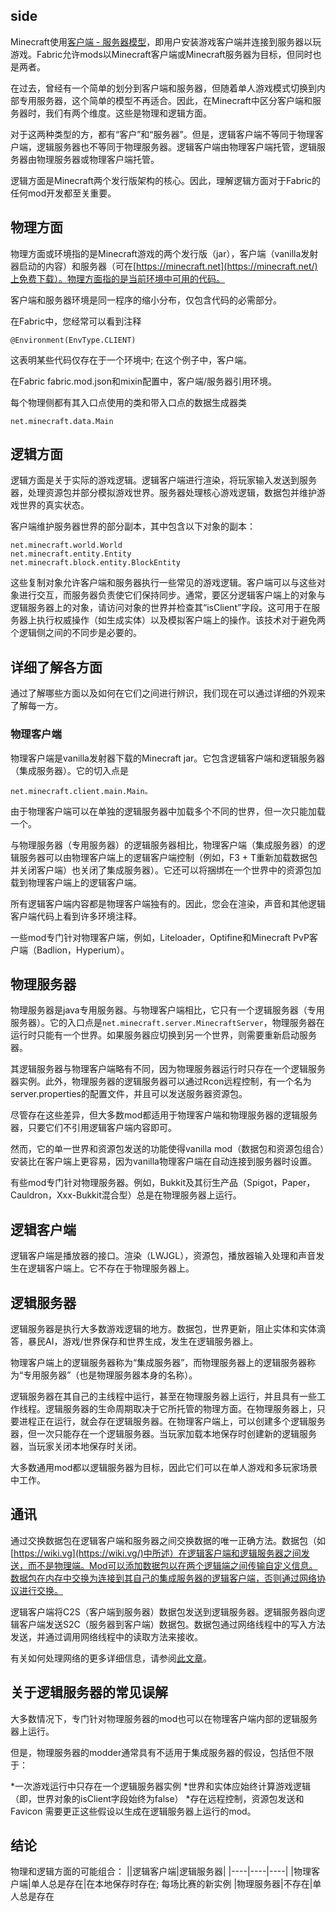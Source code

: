 ## side
Minecraft使用[客户端 - 服务器模型](https://en.wikipedia.org/wiki/Client%E2%80%93server_model)，即用户安装游戏客户端并连接到服务器以玩游戏。Fabric允许mods以Minecraft客户端或Minecraft服务器为目标，但同时也是两者。

在过去，曾经有一个简单的划分到客户端和服务器，但随着单人游戏模式切换到内部专用服务器，这个简单的模型不再适合。因此，在Minecraft中区分客户端和服务器时，我们有两个维度。这些是物理和逻辑方面。

对于这两种类型的方，都有“客户”和“服务器”。但是，逻辑客户端不等同于物理客户端，逻辑服务器也不等同于物理服务器。逻辑客户端由物理客户端托管，逻辑服务器由物理服务器或物理客户端托管。

逻辑方面是Minecraft两个发行版架构的核心。因此，理解逻辑方面对于Fabric的任何mod开发都至关重要。

## 物理方面

物理方面或环境指的是Minecraft游戏的两个发行版（jar），客户端（vanilla发射器启动的内容）和服务器（可在[https://minecraft.net](https://minecraft.net/)上免费下载）。物理方面指的是当前环境中可用的代码。

客户端和服务器环境是同一程序的缩小分布，仅包含代码的必需部分。

在Fabric中，您经常可以看到注释
``` key
@Environment(EnvType.CLIENT)
```
这表明某些代码仅存在于一个环境中; 在这个例子中，客户端。

在Fabric fabric.mod.json和mixin配置中，客户端/服务器引用环境。

每个物理侧都有其入口点使用的类和带入口点的数据生成器类
``` key
net.minecraft.data.Main
```

## 逻辑方面
逻辑方面是关于实际的游戏逻辑。逻辑客户端进行渲染，将玩家输入发送到服务器，处理资源包并部分模拟游戏世界。服务器处理核心游戏逻辑，数据包并维护游戏世界的真实状态。

客户端维护服务器世界的部分副本，其中包含以下对象的副本：
``` key
net.minecraft.world.World 
net.minecraft.entity.Entity 
net.minecraft.block.entity.BlockEntity
```
这些复制对象允许客户端和服务器执行一些常见的游戏逻辑。客户端可以与这些对象进行交互，而服务器负责使它们保持同步。通常，要区分逻辑客户端上的对象与逻辑服务器上的对象，请访问对象的世界并检查其“isClient”字段。这可用于在服务器上执行权威操作（如生成实体）以及模拟客户端上的操作。该技术对于避免两个逻辑侧之间的不同步是必要的。
## 详细了解各方面
通过了解哪些方面以及如何在它们之间进行辨识，我们现在可以通过详细的外观来了解每一方。

### 物理客户端
物理客户端是vanilla发射器下载的Minecraft jar。它包含逻辑客户端和逻辑服务器（集成服务器）。它的切入点是
``` key
net.minecraft.client.main.Main。
```

由于物理客户端可以在单独的逻辑服务器中加载多个不同的世界，但一次只能加载一个。

与物理服务器（专用服务器）的逻辑服务器相比，物理客户端（集成服务器）的逻辑服务器可以由物理客户端上的逻辑客户端控制（例如，F3 + T重新加载数据包并关闭客户端）也关闭了集成服务器）。它还可以将捆绑在一个世界中的资源包加载到物理客户端上的逻辑客户端。

所有逻辑客户端内容都是物理客户端独有的。因此，您会在渲染，声音和其他逻辑客户端代码上看到许多环境注释。

一些mod专门针对物理客户端，例如，Liteloader，Optifine和Minecraft PvP客户端（Badlion，Hyperium）。

## 物理服务器
物理服务器是java专用服务器。与物理客户端相比，它只有一个逻辑服务器（专用服务器）。它的入口点是`net.minecraft.server.MinecraftServer`，物理服务器在运行时只能有一个世界。如果服务器应切换到另一个世界，则需要重新启动服务器。

其逻辑服务器与物理客户端略有不同，因为物理服务器运行时只存在一个逻辑服务器实例。此外，物理服务器的逻辑服务器可以通过Rcon远程控制，有一个名为server.properties的配置文件，并且可以发送服务器资源包。

尽管存在这些差异，但大多数mod都适用于物理客户端和物理服务器的逻辑服务器，只要它们不引用逻辑客户端内容即可。

然而，它的单一世界和资源包发送的功能使得vanilla mod（数据包和资源包组合）安装比在客户端上更容易，因为vanilla物理客户端在自动连接到服务器时设置。

有些mod专门针对物理服务器。例如，Bukkit及其衍生产品（Spigot，Paper，Cauldron，Xxx-Bukkit混合型）总是在物理服务器上运行。

## 逻辑客户端
逻辑客户端是播放器的接口。渲染（LWJGL），资源包，播放器输入处理和声音发生在逻辑客户端上。它不存在于物理服务器上。

## 逻辑服务器
逻辑服务器是执行大多数游戏逻辑的地方。数据包，世界更新，阻止实体和实体滴答，暴民AI，游戏/世界保存和世界生成，发生在逻辑服务器上。

物理客户端上的逻辑服务器称为“集成服务器”，而物理服务器上的逻辑服务器称为“专用服务器”（也是物理服务器本身的名称）。

逻辑服务器在其自己的主线程中运行，甚至在物理服务器上运行，并且具有一些工作线程。逻辑服务器的生命周期取决于它所托管的物理方面。在物理服务器上，只要进程正在运行，就会存在逻辑服务器。在物理客户端上，可以创建多个逻辑服务器，但一次只能存在一个逻辑服务器。当玩家加载本地保存时创建新的逻辑服务器，当玩家关闭本地保存时关闭。

大多数通用mod都以逻辑服务器为目标，因此它们可以在单人游戏和多玩家场景中工作。

## 通讯
通过交换数据包在逻辑客户端和服务器之间交换数据的唯一正确方法。数据包（如[https://wiki.vg](https://wiki.vg/)中所述）在逻辑客户端和逻辑服务器之间发送，而不是物理端。Mod可以添加数据包以在两个逻辑端之间传输自定义信息。数据包在内存中交换为连接到其自己的集成服务器的逻辑客户端，否则通过网络协议进行交换。

逻辑客户端将C2S（客户端到服务器）数据包发送到逻辑服务器。逻辑服务器向逻辑客户端发送S2C（服务器到客户端）数据包。数据包通过网络线程中的写入方法发送，并通过调用网络线程中的读取方法来接收。

有关如何处理网络的更多详细信息，请参阅[此文章](https://fabricmc.net/wiki/tutorial:networking)。

## 关于逻辑服务器的常见误解
大多数情况下，专门针对物理服务器的mod也可以在物理客户端内部的逻辑服务器上运行。

但是，物理服务器的modder通常具有不适用于集成服务器的假设，包括但不限于：

*一次游戏运行中只存在一个逻辑服务器实例
*世界和实体应始终计算游戏逻辑（即，世界对象的isClient字段始终为false）
*存在远程控制，资源包发送和Favicon
需要更正这些假设以生成在逻辑服务器上运行的mod。
## 结论
物理和逻辑方面的可能组合：
||逻辑客户端|逻辑服务器|
|----|----|----|
|物理客户端|单人总是存在|在本地保存时存在; 每场比赛的新实例
|物理服务器|不存在|单人总是存在